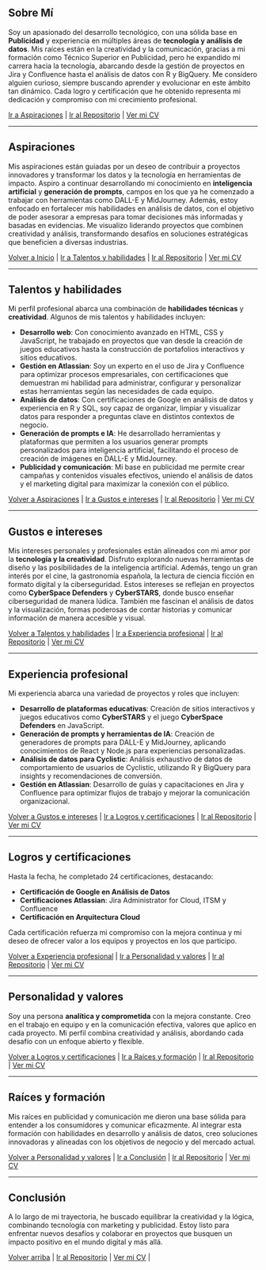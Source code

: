 
## Sobre Mí

Soy un apasionado del desarrollo tecnológico, con una sólida base en **Publicidad** y experiencia en múltiples áreas de **tecnología y análisis de datos**. Mis raíces están en la creatividad y la comunicación, gracias a mi formación como Técnico Superior en Publicidad, pero he expandido mi carrera hacia la tecnología, abarcando desde la gestión de proyectos en Jira y Confluence hasta el análisis de datos con R y BigQuery. Me considero alguien curioso, siempre buscando aprender y evolucionar en este ámbito tan dinámico. Cada logro y certificación que he obtenido representa mi dedicación y compromiso con mi crecimiento profesional.

[Ir a Aspiraciones](#aspiraciones) | [Ir al Repositorio](../) | [Ver mi CV](./CV/)

---

## Aspiraciones

Mis aspiraciones están guiadas por un deseo de contribuir a proyectos innovadores y transformar los datos y la tecnología en herramientas de impacto. Aspiro a continuar desarrollando mi conocimiento en **inteligencia artificial** y **generación de prompts**, campos en los que ya he comenzado a trabajar con herramientas como DALL-E y MidJourney. Además, estoy enfocado en fortalecer mis habilidades en análisis de datos, con el objetivo de poder asesorar a empresas para tomar decisiones más informadas y basadas en evidencias. Me visualizo liderando proyectos que combinen creatividad y análisis, transformando desafíos en soluciones estratégicas que beneficien a diversas industrias.

[Volver a Inicio](#sobre-mí) | [Ir a Talentos y habilidades](#talentos-y-habilidades) | [Ir al Repositorio](../) | [Ver mi CV](./CV/)

---

## Talentos y habilidades

Mi perfil profesional abarca una combinación de **habilidades técnicas** y **creatividad**. Algunos de mis talentos y habilidades incluyen:

- **Desarrollo web**: Con conocimiento avanzado en HTML, CSS y JavaScript, he trabajado en proyectos que van desde la creación de juegos educativos hasta la construcción de portafolios interactivos y sitios educativos.
- **Gestión en Atlassian**: Soy un experto en el uso de Jira y Confluence para optimizar procesos empresariales, con certificaciones que demuestran mi habilidad para administrar, configurar y personalizar estas herramientas según las necesidades de cada equipo.
- **Análisis de datos**: Con certificaciones de Google en análisis de datos y experiencia en R y SQL, soy capaz de organizar, limpiar y visualizar datos para responder a preguntas clave en distintos contextos de negocio.
- **Generación de prompts e IA**: He desarrollado herramientas y plataformas que permiten a los usuarios generar prompts personalizados para inteligencia artificial, facilitando el proceso de creación de imágenes en DALL-E y MidJourney.
- **Publicidad y comunicación**: Mi base en publicidad me permite crear campañas y contenidos visuales efectivos, uniendo el análisis de datos y el marketing digital para maximizar la conexión con el público.

[Volver a Aspiraciones](#aspiraciones) | [Ir a Gustos e intereses](#gustos-e-intereses) | [Ir al Repositorio](../) | [Ver mi CV](./CV/)

---

## Gustos e intereses

Mis intereses personales y profesionales están alineados con mi amor por la **tecnología y la creatividad**. Disfruto explorando nuevas herramientas de diseño y las posibilidades de la inteligencia artificial. Además, tengo un gran interés por el cine, la gastronomía española, la lectura de ciencia ficción en formato digital y la ciberseguridad. Estos intereses se reflejan en proyectos como **CyberSpace Defenders** y **CyberSTARS**, donde busco enseñar ciberseguridad de manera lúdica. También me fascinan el análisis de datos y la visualización, formas poderosas de contar historias y comunicar información de manera accesible y visual.

[Volver a Talentos y habilidades](#talentos-y-habilidades) | [Ir a Experiencia profesional](#experiencia-profesional) | [Ir al Repositorio](../) | [Ver mi CV](./CV/)

---

## Experiencia profesional

Mi experiencia abarca una variedad de proyectos y roles que incluyen:

- **Desarrollo de plataformas educativas**: Creación de sitios interactivos y juegos educativos como **CyberSTARS** y el juego **CyberSpace Defenders** en JavaScript.
- **Generación de prompts y herramientas de IA**: Creación de generadores de prompts para DALL-E y MidJourney, aplicando conocimientos de React y Node.js para experiencias personalizadas.
- **Análisis de datos para Cyclistic**: Análisis exhaustivo de datos de comportamiento de usuarios de Cyclistic, utilizando R y BigQuery para insights y recomendaciones de conversión.
- **Gestión en Atlassian**: Desarrollo de guías y capacitaciones en Jira y Confluence para optimizar flujos de trabajo y mejorar la comunicación organizacional.

[Volver a Gustos e intereses](#gustos-e-intereses) | [Ir a Logros y certificaciones](#logros-y-certificaciones) | [Ir al Repositorio](../) | [Ver mi CV](./CV/)

---

## Logros y certificaciones

Hasta la fecha, he completado 24 certificaciones, destacando:

- **Certificación de Google en Análisis de Datos**
- **Certificaciones Atlassian**: Jira Administrator for Cloud, ITSM y Confluence
- **Certificación en Arquitectura Cloud**

Cada certificación refuerza mi compromiso con la mejora continua y mi deseo de ofrecer valor a los equipos y proyectos en los que participo.

[Volver a Experiencia profesional](#experiencia-profesional) | [Ir a Personalidad y valores](#personalidad-y-valores) | [Ir al Repositorio](../) | [Ver mi CV](./CV/)

---

## Personalidad y valores

Soy una persona **analítica y comprometida** con la mejora constante. Creo en el trabajo en equipo y en la comunicación efectiva, valores que aplico en cada proyecto. Mi perfil combina creatividad y análisis, abordando cada desafío con un enfoque abierto y flexible.

[Volver a Logros y certificaciones](#logros-y-certificaciones) | [Ir a Raíces y formación](#raíces-y-formación) | [Ir al Repositorio](../) | [Ver mi CV](./CV/)

---

## Raíces y formación

Mis raíces en publicidad y comunicación me dieron una base sólida para entender a los consumidores y comunicar eficazmente. Al integrar esta formación con habilidades en desarrollo y análisis de datos, creo soluciones innovadoras y alineadas con los objetivos de negocio y del mercado actual.

[Volver a Personalidad y valores](#personalidad-y-valores) | [Ir a Conclusión](#conclusión) | [Ir al Repositorio](../) | [Ver mi CV](./CV/)

---

## Conclusión

A lo largo de mi trayectoria, he buscado equilibrar la creatividad y la lógica, combinando tecnología con marketing y publicidad. Estoy listo para enfrentar nuevos desafíos y colaborar en proyectos que busquen un impacto positivo en el mundo digital y más allá.

[Volver arriba](#sobre-mí) | [Ir al Repositorio](../) | [Ver mi CV](./CV/) |

